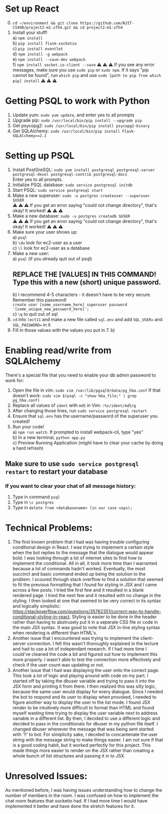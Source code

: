 # Set up React  
0. `cd ~/environment && git clone https://github.com/NJIT-CS490/project2-m1-zfh4.git && cd project2-m1-zfh4`    
1. Install your stuff!    
  a) `npm install`    
  b) `pip install flask-socketio`    
  c) `pip install eventlet`    
  d) `npm install -g webpack`    
  e) `npm install --save-dev webpack`    
  f) `npm install socket.io-client --save`
:warning: :warning: :warning: If you see any error messages, make sure you use `sudo pip` or `sudo npm`. If it says "pip cannot be found", run `which pip` and use `sudo [path to pip from which pip] install` :warning: :warning: :warning:    
  
# Getting PSQL to work with Python  
  
1. Update yum: `sudo yum update`, and enter yes to all prompts    
2. Upgrade pip: `sudo /usr/local/bin/pip install --upgrade pip`  
3. Get psycopg2: `sudo /usr/local/bin/pip install psycopg2-binary`    
4. Get SQLAlchemy: `sudo /usr/local/bin/pip install Flask-SQLAlchemy==2.1`    
  
# Setting up PSQL  
  
1. Install PostGreSQL: `sudo yum install postgresql postgresql-server postgresql-devel postgresql-contrib postgresql-docs`    
    Enter yes to all prompts.    
2. Initialize PSQL database: `sudo service postgresql initdb`    
3. Start PSQL: `sudo service postgresql start`    
4. Make a new superuser: `sudo -u postgres createuser --superuser $USER`    
    :warning: :warning: :warning: If you get an error saying "could not change directory", that's okay! It worked! :warning: :warning: :warning:    
5. Make a new database: `sudo -u postgres createdb $USER`    
        :warning: :warning: :warning: If you get an error saying "could not change directory", that's okay! It worked! :warning: :warning: :warning:    
6. Make sure your user shows up:    
    a) `psql`    
    b) `\du` look for ec2-user as a user    
    c) `\l` look for ec2-user as a database    
7. Make a new user:    
    a) `psql` (if you already quit out of psql)    
    ## REPLACE THE [VALUES] IN THIS COMMAND! Type this with a new (short) unique password.   
    b) I recommend 4-5 characters - it doesn't have to be very secure. Remember this password!  
        `create user [some_username_here] superuser password '[some_unique_new_password_here]';`    
    c) `\q` to quit out of sql    
8. `cd` into `lect11` and make a new file called `sql.env` and add `SQL_USER=` and `SQL_PASSWORD=` in it  
9. Fill in those values with the values you put in 7. b)  
  
  
# Enabling read/write from SQLAlchemy  
There's a special file that you need to enable your db admin password to work for:  
1. Open the file in vim: `sudo vim /var/lib/pgsql9/data/pg_hba.conf`
If that doesn't work: `sudo vim $(psql -c "show hba_file;" | grep pg_hba.conf)`  
2. Replace all values of `ident` with `md5` in Vim: `:%s/ident/md5/g`  
3. After changing those lines, run `sudo service postgresql restart`  
4. Ensure that `sql.env` has the username/password of the superuser you created!  
5. Run your code!    
  a) `npm run watch`. If prompted to install webpack-cli, type "yes"    
  b) In a new terminal, `python app.py`    
  c) Preview Running Application (might have to clear your cache by doing a hard refresh)    


## Make sure to use `sudo service postgresql restart` to restart your database

### If you want to clear your chat of all message history:
1. Type in command `psql`
2. Type in `\c postgres`
3. Type in `delete from <databasename> (in our case usps);`



# Technical Problems:
1. The first known problem that I had was having trouble configuring conditional design in React.
I was trying to implement a certain style when the bot replies to the message that the dialogue would appear bold. I was looking through a lot of internet sites to find how to implement the conditional. All in all, it took more time than I warranted because a lot of commands hadn't worked. Eventually, the most succinct and basic command ended up being the solution to the problem. I scoured through stack overflow to find a solution that seemed to fit the previous formatting that I found for styling in JSX and I came across a few posts. I tried the first few and it resulted
in a blank rendered page. I tried the next few and it resulted with no change in the styling. I then looked at one that seemed to be very correct in its syntax and logically simplistic: https://stackoverflow.com/questions/35762351/correct-way-to-handle-conditional-styling-in-react. Styling is easier to be done in the header rather than having to abstrusely put it in a seperate CSS file or code in the main JSX syntax. It was good to note that JSX in-line styling syntax when rendering is different than HTML's.
2. Another issue that I encountered was trying to implement the client-server connection. I felt this wasn't thoroughly explained in the lecture and had to use a lot of independant research. If I had more time I could've cleaned the code a bit and figured out how to implement this more properly. I wasn't able to test the connection more effectively and check if the user count was updating or not.
3. Another issue that I had was displaying the user onto the correct page. This took a lot of logic and playing around with code on my part. I started off by taking the dbuser variable and trying to pass it into the JSX form and printing it from there. I then realized this was silly logic, because the same user would display for every dialogue.
Since I needed the bot to respond and its user to display when provoked, I needed to figure another way to display the user in the list mode. I found JSX render to be intuitively more difficult to format than HTML and found myself wasting time trying to display the user variable next to address variable in a different list. By then,
I decided to use a different logic and decided to pass in the conditionals for dbuser in my python file itself. I changed dbuser whenever the message that was being sent started with '!!' to bot. For simiplicity sake, I decided to concantenate the user string with the message string to make things easier. I am not sure if that is a good coding habit, but it worked perfectly for this project. This made things more easier to render on the JSX rather than creating a whole bunch of list structures and passing it in to JSX.

# Unresolved Issues:

As mentioned before, I was having issues understanding how to change the number of members in the room. I was confused on how to implement the chat room features that socketio had. If I had more time I would have implemented it better and have done the stretch features for it.  


